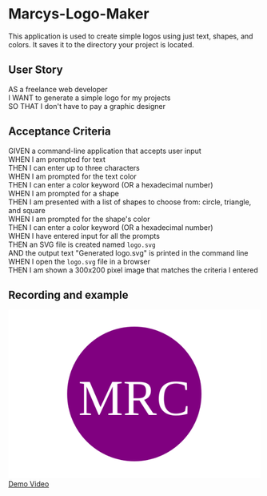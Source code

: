 # Marcys-Logo-Maker

This application is used to create simple logos using just text, shapes, and colors. It saves it to the directory your project is located.

## User Story
AS a freelance web developer <br>
I WANT to generate a simple logo for my projects <br>
SO THAT I don't have to pay a graphic designer 

## Acceptance Criteria
GIVEN a command-line application that accepts user input <br>
WHEN I am prompted for text <br>
THEN I can enter up to three characters <br>
WHEN I am prompted for the text color <br>
THEN I can enter a color keyword (OR a hexadecimal number) <br>
WHEN I am prompted for a shape <br>
THEN I am presented with a list of shapes to choose from: circle, triangle, and square <br>
WHEN I am prompted for the shape's color <br>
THEN I can enter a color keyword (OR a hexadecimal number) <br>
WHEN I have entered input for all the prompts <br>
THEN an SVG file is created named `logo.svg` <br>
AND the output text "Generated logo.svg" is printed in the command line <br>
WHEN I open the `logo.svg` file in a browser <br>
THEN I am shown a 300x200 pixel image that matches the criteria I entered <br>

## Recording and example

![Demo Image](/assets/images/logo.svg) <br>
[Demo Video](https://drive.google.com/file/d/1s72yP1u6DeR2H0lekuqgJn63z6ATz5pd/view)